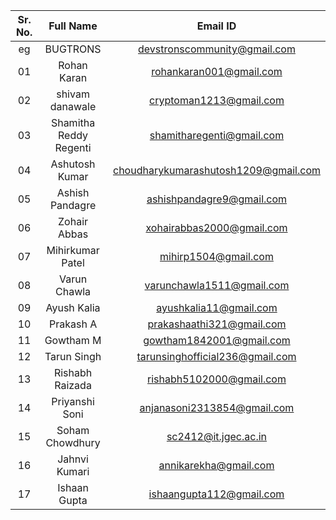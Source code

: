 | Sr. No. | Full Name | Email ID |
| :--: | :--: | :--: |
| eg | BUGTRONS | devstronscommunity@gmail.com |
| 01 | Rohan Karan | rohankaran001@gmail.com |
| 02 | shivam danawale | cryptoman1213@gmail.com |
| 03 | Shamitha Reddy Regenti | shamitharegenti@gmail.com |
| 04 | Ashutosh Kumar | choudharykumarashutosh1209@gmail.com |
| 05 | Ashish Pandagre | ashishpandagre9@gmail.com |
| 06 | Zohair Abbas | xohairabbas2000@gmail.com |
| 07 | Mihirkumar Patel | mihirp1504@gmail.com |
| 08 | Varun Chawla | varunchawla1511@gmail.com |
| 09 | Ayush Kalia | ayushkalia11@gmail.com |
| 10 | Prakash A  | prakashaathi321@gmail.com |
| 11 | Gowtham M   | gowtham1842001@gmail.com |
| 12 | Tarun Singh | tarunsinghofficial236@gmail.com |
| 13 | Rishabh Raizada | rishabh5102000@gmail.com |
| 14 | Priyanshi Soni | anjanasoni2313854@gmail.com |
| 15 | Soham Chowdhury | sc2412@it.jgec.ac.in |
| 16 | Jahnvi Kumari | annikarekha@gmail.com |
| 17 | Ishaan Gupta | ishaangupta112@gmail.com |
 

